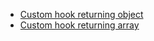 - [Custom hook returning object](https://github.com/subraatakumar/react-sessions-oct-2024/blob/main/13/01.md)
- [Custom hook returning array](https://github.com/subraatakumar/react-sessions-oct-2024/blob/main/13/02.md)
